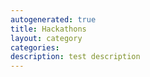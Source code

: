 ```yaml
---
autogenerated: true
title: Hackathons
layout: category
categories: 
description: test description
---
```


